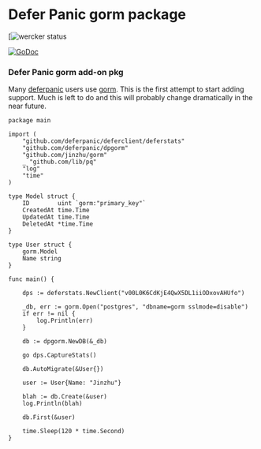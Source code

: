 # Defer Panic gorm package

[![wercker status]()

[![GoDoc](https://godoc.org/github.com/deferpanic/dpgorm?status.svg)](https://godoc.org/github.com/deferpanic/dpgorm)

### Defer Panic gorm add-on pkg

Many [deferpanic](https://deferpanic.com "deferpanic") users use [gorm](https://github.com/jinzhu/gorm "gorm").
This is the first attempt to start adding support. Much is left to do and this will probably change
dramatically in the near future. 

```
package main

import (
	"github.com/deferpanic/deferclient/deferstats"
	"github.com/deferpanic/dpgorm"
	"github.com/jinzhu/gorm"
	_ "github.com/lib/pq"
	"log"
	"time"
)

type Model struct {
	ID        uint `gorm:"primary_key"`
	CreatedAt time.Time
	UpdatedAt time.Time
	DeletedAt *time.Time
}

type User struct {
	gorm.Model
	Name string
}

func main() {

	dps := deferstats.NewClient("v00L0K6CdKjE4QwX5DL1iiODxovAHUfo")

	_db, err := gorm.Open("postgres", "dbname=gorm sslmode=disable")
	if err != nil {
		log.Println(err)
	}

	db := dpgorm.NewDB(&_db)

	go dps.CaptureStats()

	db.AutoMigrate(&User{})

	user := User{Name: "Jinzhu"}

	blah := db.Create(&user)
	log.Println(blah)

	db.First(&user)

	time.Sleep(120 * time.Second)
}
```
